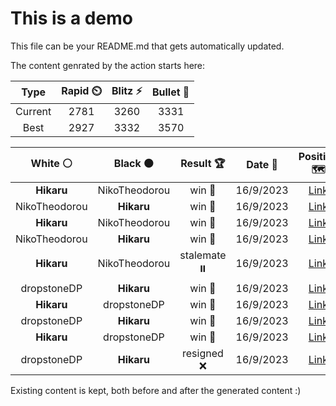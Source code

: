 # This is a demo

This file can be your README.md that gets automatically updated.

The content genrated by the action starts here:

<!--START_SECTION:chessStats-->
<!-- Automatically generated with https://github.com/Balastrong/chess-stats-action -->

| Type | Rapid ⏲️ | Blitz ⚡ | Bullet 🔫 |
|:---:|:---:|:---:|:---:|
| Current | 2781 | 3260 | 3331 |
| Best | 2927 | 3332 | 3570 |

| White ⚪ | Black ⚫ | Result 🏆 | Date 📅 | Position 🗺️ | Type 🕕 |
|:---:|:---:|:---:|:---:|:---:|:---:|
| **Hikaru** | NikoTheodorou | win 🥇 | 16/9/2023 | <a href="http://www.ee.unb.ca/cgi-bin/tervo/fen.pl?select=R7/P7/1k6/8/2p1P1P1/5K2/8/6r1 b - -">Link</a> | Blitz |
| NikoTheodorou | **Hikaru** | win 🥇 | 16/9/2023 | <a href="http://www.ee.unb.ca/cgi-bin/tervo/fen.pl?select=8/3n1p1k/p2q3p/1p1n4/3P3p/2P2Q1P/PP3PPK/8 w - -">Link</a> | Blitz |
| **Hikaru** | NikoTheodorou | win 🥇 | 16/9/2023 | <a href="http://www.ee.unb.ca/cgi-bin/tervo/fen.pl?select=3N4/5p2/6p1/3kP2p/5P1P/n5PK/8/8 b - -">Link</a> | Blitz |
| NikoTheodorou | **Hikaru** | win 🥇 | 16/9/2023 | <a href="http://www.ee.unb.ca/cgi-bin/tervo/fen.pl?select=8/2R5/8/8/1n6/1k6/8/1K1r4 w - -">Link</a> | Blitz |
| **Hikaru** | NikoTheodorou | stalemate ⏸️ | 16/9/2023 | <a href="http://www.ee.unb.ca/cgi-bin/tervo/fen.pl?select=8/8/8/8/7p/1q5P/3k4/K7 w - -">Link</a> | Blitz |
| dropstoneDP | **Hikaru** | win 🥇 | 16/9/2023 | <a href="http://www.ee.unb.ca/cgi-bin/tervo/fen.pl?select=4rk2/1b3p2/p6p/2pqnQ1N/3p4/2P3P1/PPB4P/5RK1 w - -">Link</a> | Blitz |
| **Hikaru** | dropstoneDP | win 🥇 | 16/9/2023 | <a href="http://www.ee.unb.ca/cgi-bin/tervo/fen.pl?select=4RQ2/3k4/P1p3K1/3p2b1/3P4/8/8/5r2 b - -">Link</a> | Blitz |
| dropstoneDP | **Hikaru** | win 🥇 | 16/9/2023 | <a href="http://www.ee.unb.ca/cgi-bin/tervo/fen.pl?select=3q4/1p2nkb1/2p1Rp2/8/3PQ3/2P5/3r2P1/6K1 w - -">Link</a> | Blitz |
| **Hikaru** | dropstoneDP | win 🥇 | 16/9/2023 | <a href="http://www.ee.unb.ca/cgi-bin/tervo/fen.pl?select=8/8/8/5b2/1p1K4/1B6/1Bp3P1/3k4 b - -">Link</a> | Blitz |
| dropstoneDP | **Hikaru** | resigned ❌ | 16/9/2023 | <a href="http://www.ee.unb.ca/cgi-bin/tervo/fen.pl?select=8/8/2r5/3Q1k2/7P/5P2/2p3K1/8 b - -">Link</a> | Blitz |

<!--END_SECTION:chessStats-->

Existing content is kept, both before and after the generated content :)
